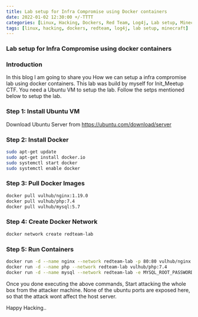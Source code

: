 ```yaml
---
title: Lab setup for Infra Compromise using Docker containers
date: 2022-01-02 12:30:00 +/-TTTT
categories: [Linux, Hacking, Dockers, Red Team, Log4j, Lab setup, Minecraft]
tags: [linux, hacking, dockers, redteam, log4j, lab setup, minecraft]     # TAG names should always be lowercase
---
```





### **Lab setup for Infra Compromise using docker containers**

  

### Introduction

In this blog I am going to share you How we can setup a infra compromise lab using docker containers. This lab was build by myself for Init_Meetup CTF. You need a Ubuntu VM to setup the lab. Follow the setps mentioned below to setup the lab.  

### Step 1: Install Ubuntu VM
Download Ubuntu Server from https://ubuntu.com/download/server

### Step 2: Install Docker
```bash
sudo apt-get update
sudo apt-get install docker.io
sudo systemctl start docker
sudo systemctl enable docker
```

### Step 3: Pull Docker Images
```bash
docker pull vulhub/nginx:1.19.0
docker pull vulhub/php:7.4
docker pull vulhub/mysql:5.7
```

### Step 4: Create Docker Network
```bash
docker network create redteam-lab
```

### Step 5: Run Containers
```bash
docker run -d --name nginx --network redteam-lab -p 80:80 vulhub/nginx:1.19.0
docker run -d --name php --network redteam-lab vulhub/php:7.4
docker run -d --name mysql --network redteam-lab -e MYSQL_ROOT_PASSWORD=redteam vulhub/mysql:5.7
```

Once you done executing the above commands, Start attacking the whole box from the attacker machine. None of the ubuntu ports are exposed here, so that the attack wont affect the host server.

Happy Hacking..
